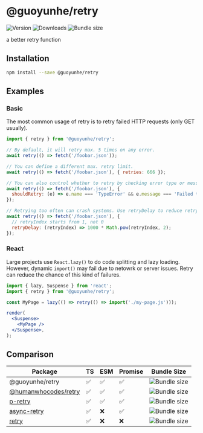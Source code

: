 # @guoyunhe/retry

![Version](https://img.shields.io/npm/v/@guoyunhe/retry)
![Downloads](https://img.shields.io/npm/dw/@guoyunhe/retry)
![Bundle size](https://img.shields.io/bundlephobia/minzip/@guoyunhe/retry)

a better retry function

## Installation

```bash
npm install --save @guoyunhe/retry
```

## Examples

### Basic

The most common usage of retry is to retry failed HTTP requests (only GET usually).

```js
import { retry } from '@guoyunhe/retry';

// By default, it will retry max. 5 times on any error.
await retry(() => fetch('/foobar.json'));

// You can define a different max. retry limit.
await retry(() => fetch('/foobar.json'), { retries: 666 });

// You can also control whether to retry by checking error type or message.
await retry(() => fetch('/foobar.json'), {
  shouldRetry: (e) => e.name === 'TypeError' && e.message === 'Failed to fetch',
});

// Retrying too often can crash systems. Use retryDelay to reduce retry frequence.
await retry(() => fetch('/foobar.json'), {
  // retryIndex starts from 1, not 0
  retryDelay: (retryIndex) => 1000 * Math.pow(retryIndex, 2);
});
```

### React

Large projects use `React.lazy()` to do code splitting and lazy loading. However, dynamic
`import()` may fail due to netowrk or server issues. Retry can reduce the chance of this
kind of failures.

```jsx static
import { lazy, Suspense } from 'react';
import { retry } from '@guoyunhe/retry';

const MyPage = lazy(() => retry(() => import('./my-page.js')));

render(
  <Suspense>
    <MyPage />
  </Suspense>,
);
```

## Comparison

| Package                | TS  | ESM | Promise | Bundle Size                                                                     |
| ---------------------- | --- | --- | ------- | ------------------------------------------------------------------------------- |
| @guoyunhe/retry        | ✅  | ✅  | ✅      | ![Bundle size](https://img.shields.io/bundlephobia/minzip/@guoyunhe/retry)      |
| [@humanwhocodes/retry] | ✅  | ✅  | ✅      | ![Bundle size](https://img.shields.io/bundlephobia/minzip/@humanwhocodes/retry) |
| [p-retry]              | ✅  | ✅  | ✅      | ![Bundle size](https://img.shields.io/bundlephobia/minzip/p-retry)              |
| [async-retry]          | ✅  | ❌  | ✅      | ![Bundle size](https://img.shields.io/bundlephobia/minzip/async-retry)          |
| [retry]                | ✅  | ❌  | ❌      | ![Bundle size](https://img.shields.io/bundlephobia/minzip/retry)                |

[@humanwhocodes/retry]: https://www.npmjs.com/package/@humanwhocodes/retry
[p-retry]: https://www.npmjs.com/package/p-retry
[async-retry]: https://www.npmjs.com/package/async-retry
[retry]: https://www.npmjs.com/package/retry
